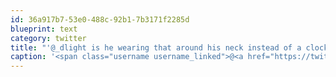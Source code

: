 ```yaml
---
id: 36a917b7-53e0-488c-92b1-7b3171f2285d
blueprint: text
category: twitter
title: "'@_dlight is he wearing that around his neck instead of a clock now?"
caption: '<span class="username username_linked">@<a href="https://twitter.com/_dlight" title="Битюцкий Корнилий">_dlight</a></span> is he wearing that around his neck instead of a clock now?'
---
```

